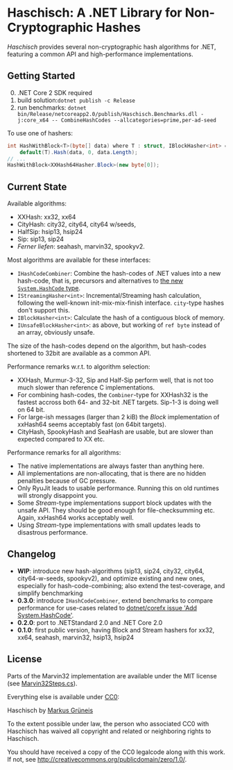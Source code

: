 # Haschisch: A .NET Library for Non-Cryptographic Hashes

_Haschisch_ provides several non-cryptographic hash algorithms for .NET, featuring a common API and high-performance implementations.


## Getting Started

0. .NET Core 2 SDK required
1. build solution:`dotnet publish -c Release`
2. run benchmarks: `dotnet bin/Release/netcoreapp2.0/publish/Haschisch.Benchmarks.dll -j:core_x64 -- CombineHashCodes --allcategories=prime,per-ad-seed`

To use one of hashers:

```cs
int HashWithBlock<T>(byte[] data) where T : struct, IBlockHasher<int> =>
    default(T).Hash(data, 0, data.Length);
// ...
HashWithBlock<XXHash64Hasher.Block>(new byte[0]);
```


## Current State

Available algorithms:

- XXHash: xx32, xx64
- CityHash: city32, city64, city64 w/seeds,
- HalfSip: hsip13, hsip24
- Sip: sip13, sip24
- _Ferner liefen_: seahash, marvin32, spookyv2.

Most algorithms are available for these interfaces:

* `IHashCodeCombiner`: Combine the hash-codes of .NET values into a new hash-code, that is, precursors and alternatives to [the new `System.HashCode` type](https://github.com/dotnet/corefx/issues/14354).
* `IStreamingHasher<int>`: Incremental/Streaming hash calculation, following the well-known init-mix-mix-finish interface.  `city`-type hashes don't support this.
* `IBlockHasher<int>`: Calculate the hash of a contiguous block of memory.
* `IUnsafeBlockHasher<int>`: as above, but working of `ref byte` instead of an array, obviously unsafe.

The size of the hash-codes depend on the algorithm, but hash-codes shortened to 32bit are available as a common API.

Performance remarks w.r.t. to algorithm selection:

* XXHash, Murmur-3-32, Sip and Half-Sip perform well, that is not too much slower than reference C implementations.
* For combining hash-codes, the `Combiner`-type for XXHash32 is the fastest accross both 64- and 32-bit .NET targets.  Sip-1-3 is doing well on 64 bit.
* For large-ish messages (larger than 2 kiB) the _Block_ implementation of xxHash64 seems acceptably fast (on 64bit targets).
* CityHash, SpookyHash and SeaHash are usable, but are slower than expected compared to XX etc.

Performance remarks for all algorithms:

* The native implementations are always faster than anything here.
* All implementations are non-allocating, that is there are no hidden penalties because of GC pressure.
* Only RyuJit leads to usable performance.  Running this on old runtimes will strongly disappoint you.
* Some _Stream_-type implementations support block updates with the unsafe API.  They should be good enough for file-checksumming etc.  Again, xxHash64 works acceptably well.
* Using _Stream_-type implementations with small updates leads to disastrous performance.



## Changelog

* **WIP**: introduce new hash-algorithms (sip13, sip24, city32, city64, city64-w-seeds, spookyv2), and optimize existing and new ones, especially for hash-code-combining; also extend the test-coverage, and simplify benchmarking
* **0.3.0**: introduce `IHashCodeCombiner`, extend benchmarks to compare performance for use-cases related to [dotnet/corefx issue 'Add System.HashCode'](https://github.com/dotnet/corefx/issues/14354).
* **0.2.0**: port to .NETStandard 2.0 and .NET Core 2.0
* **0.1.0**: first public version, having Block and Stream hashers for xx32, xx64, seahash, marvin32, hsip13, hsip24



## License

Parts of the Marvin32 implementation are available under the
MIT license (see [Marvin32Steps.cs](Haschisch/Hashers/Marvin32Steps.cs)).

Everything else is available under [CC0](LICENSE):

Haschisch by [Markus Grüneis](mailto:gimpf@gimpf.org)

To the extent possible under law, the person who associated CC0 with
Haschisch has waived all copyright and related or neighboring rights
to Haschisch.

You should have received a copy of the CC0 legalcode along with this
work. If not, see <http://creativecommons.org/publicdomain/zero/1.0/>.
